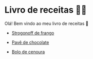 # Livro de receitas :man_cook:

Olá! Bem vindo ao meu livro de receitas :wave:

- [Strogonoff de frango](https://www.tudogostoso.com.br/receita/2462-strogonoff-de-frango.html)  

- [Pavê de chocolate](https://www.tudogostoso.com.br/receita/15939-pave-de-chocolate.html) 

- [Bolo de cenoura](https://www.tudogostoso.com.br/receita/23-bolo-de-cenoura.html)
